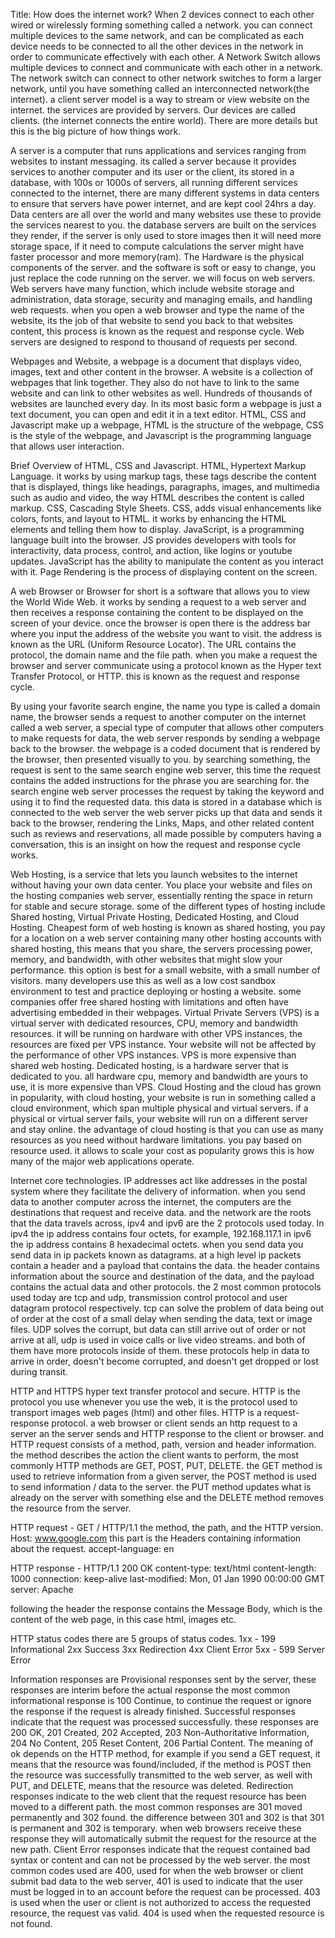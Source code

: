 Title: How does the internet work?
When 2 devices connect to each other wired or wirelessly forming something called a network. you can connect multiple devices to the same network, and can be complicated as each device needs to be connected to all the other devices in the network in order to communicate effectively with each other. A Network Switch allows multiple devices to connect and communicate with each other in a network. The network switch can connect to other network switches to form a larger network, until you have something called an interconnected network(the internet).
a client server model is a way to stream or view website on the internet. the services are provided by servers. Our devices are called clients. (the internet connects the entire world). There are more details but this is the big picture of how things work.

A server is a computer that runs applications and services ranging from websites to instant messaging. its called a server because it provides services to another computer and its user or the client, its stored in a database, with 100s or 1000s of servers, all running different services connected to the internet, there are many different systems in data centers to ensure that servers have power internet, and are kept cool 24hrs a day. Data centers are all over the world and many websites use these to provide the services nearest to you. the database servers are built on the services they render, if the server is only used to store images then it will need more storage space, if it need to compute calculations the server might have faster processor and more memory(ram). The Hardware is the physical components of the server. and the software is soft or easy to change, you just replace the code running on the server. we will focus on web servers.
Web servers have many function, which include website storage and administration, data storage, security and managing emails, and handling web requests. when you open a web browser and type the name of the website, its the job of that website to send you back to that websites content, this process is known as the request and response cycle. Web servers are designed to respond to thousand of requests per second.

Webpages and Website, a webpage is a document that displays video, images, text and other content in the browser. A website is a collection of webpages that link together. They also do not have to link to the same website and can link to other websites as well. Hundreds of thousands of websites are launched every day. In its most basic form a webpage is just a text document, you can open and edit it in a text editor. HTML, CSS and Javascript make up a webpage, HTML is the structure of the webpage, CSS is the style of the webpage, and Javascript is the programming language that allows user interaction.

Brief Overview of HTML, CSS and Javascript.
HTML, Hypertext Markup Language. it works by using markup tags, these tags describe the content that is displayed, things like headings, paragraphs, images, and multimedia such as audio and video, the way HTML describes the content is called markup.
CSS, Cascading Style Sheets.
CSS, adds visual enhancements like colors, fonts, and layout to HTML. it works by enhancing the HTML elements and telling them how to display.
JavaScript, is a programming language built into the browser. JS provides developers with tools for interactivity, data process, control, and action, like logins or youtube updates. JavaScript has the ability to manipulate the content as you interact with it.
Page Rendering is the process of displaying content on the screen.

A web Browser or Browser for short is a software that allows you to view the World Wide Web. it works by sending a request to a web server and then receives a response containing the content to be displayed on the screen of your device. once the browser is open there is the address bar where you input the address of the website you want to visit. the address is known as the URL (Uniform Resource Locator). The URL contains the protocol, the domain name and the file path. when you make a request the browser and server communicate using a protocol known as the Hyper text Transfer Protocol, or HTTP. this is known as the request and response cycle.

By using your favorite search engine, the name you type is called a domain name, the browser sends a request to another computer on the internet called a web server, a special type of computer that allows other computers to make requests for data, the web server responds by sending a webpage back to the browser. the webpage is a coded document that is rendered by the browser, then presented visually to you. by searching something, the request is sent to the same search engine web server, this time the request contains the added instructions for the phrase you are searching for. the search engine web server processes the request by taking the keyword and using it to find the requested data. this data is stored in a database which is connected to the web server the web server picks up that data and sends it back to the browser, rendering the Links, Maps, and other related content such as reviews and reservations, all made possible by computers having a conversation, this is an insight on how the request and response cycle works.

Web Hosting, is a service that lets you launch websites to the internet without having your own data center. You place your website and files on the hosting companies web server, essentially renting the space in return for stable and secure storage. some of the different types of hosting include Shared hosting, Virtual Private Hosting, Dedicated Hosting, and Cloud Hosting.
Cheapest form of web hosting is known as shared hosting, you pay for a location on a web server containing many other hosting accounts with shared hosting, this means that you share, the servers processing power, memory, and bandwidth, with other websites that might slow your performance. this option is best for a small website, with a small number of visitors. many developers use this as well as a low cost sandbox environment to test and practice deploying or hosting a website. some companies offer free shared hosting with limitations and often have advertising embedded in their webpages.
Virtual Private Servers (VPS) is a virtual server with dedicated resources, CPU, memory and bandwidth resources. it will be running on hardware with other VPS instances, the resources are fixed per VPS instance. Your website will not be affected by the performance of other VPS instances. VPS is more expensive than shared web hosting.
Dedicated hosting, is a hardware server that is dedicated to you. all hardware cpu, memory and bandwidth are yours to use, it is more expensive than VPS.
Cloud Hosting and the cloud has grown in popularity, with cloud hosting, your website is run in something called a cloud environment, which span multiple physical and virtual servers. if a physical or virtual server fails, your website will run on a different server and stay online. the advantage of cloud hosting is that you can use as many resources as you need without hardware limitations.  you pay based on resource used. it allows to scale your cost as popularity grows this is how many of the major web applications operate.

Internet core technologies.
IP addresses act like addresses in the postal system where they facilitate the delivery of information.
when you send data to another computer across the internet, the computers are the destinations that request and receive data. and the network are the roots that the data travels across, ipv4 and ipv6 are the 2 protocols used today. In ipv4 the ip address contains four octets, for example, 192.168.117.1 in ipv6 the ip address contains 8 hexadecimal octets. when you send data you send data in ip packets known as datagrams. at a high level ip packets contain a header and a payload that contains the data. the header contains information about the source and destination of the data, and the payload contains the actual data and other protocols. the 2 most common protocols used today are tcp and udp, transmission control protocol and user datagram protocol respectively. tcp can solve the problem of data being out of order at the cost of a small delay when sending the data, text or image files. UDP solves the corrupt, but data can still arrive out of order or not arrive at all, udp is used in voice calls or live video streams. and both of them have more protocols inside of them. these protocols help in data to arrive in order, doesn't become corrupted, and doesn't get dropped or lost during transit.

HTTP and HTTPS hyper text transfer protocol and secure.
HTTP is the protocol you  use whenever you use the web, it is the protocol used to transport images web pages (html) and other files. HTTP is a request-response protocol. a web browser or client sends an http request to a server an the server sends and HTTP response to the client or browser.
and HTTP request consists of a method, path, version and header information. the method describes the action the client wants to perform, the most commonly HTTP methods are GET, POST, PUT, DELETE.
the GET method is used to retrieve information from a given server, the POST method is used to send information / data to the server. the PUT method updates what is already on the server with something else and the DELETE method removes the resource from the server.

HTTP request -
GET / HTTP/1.1              the method, the path, and the HTTP version.
Host: www.google.com        this part is the Headers containing information about the request.
accept-language: en

HTTP response -
HTTP/1.1 200 OK
content-type: text/html
content-length: 1000
connection: keep-alive
last-modified: Mon, 01 Jan 1990 00:00:00 GMT
server: Apache

following the header the response contains the Message Body, which is the content of the web page, in this case html, images etc.

HTTP status codes
there are 5 groups of status codes.
1xx - 199 Informational
2xx Success
3xx Redirection
4xx Client Error
5xx - 599 Server Error

Information responses are Provisional responses sent by the server, these responses are interim before the actual response the most common informational response is 100 Continue, to continue the request or ignore the response if the request is already finished.
Successful responses indicate that the request was processed successfully. these responses are 200 OK, 201 Created, 202 Accepted, 203 Non-Authoritative Information, 204 No Content, 205 Reset Content, 206 Partial Content.
The meaning of ok depends on the HTTP method, for example if you send a GET request, it means that the resource was found/included, if the method is POST then the resource was successfully transmitted to the web server, as well with PUT, and DELETE, means that the resource was deleted.
Redirection responses indicate to the web client that the request resource has been moved to a different path. the most common responses are 301 moved permanently and 302 found. the difference between 301 and 302 is that 301 is permanent and 302 is temporary. when web browsers receive these response they will automatically submit the request for the resource at the new path.
Client Error responses indicate that the request contained bad syntax or content and can not be processed by the web server. the most common codes used are 400, used for when the web browser or client submit bad data to the web server, 401 is used to indicate that the user must be logged in to an account before the request can be processed. 403 is used when the user or client is not authorized to access the requested resource, the request vas valid. 404 is used when the requested resource is not found.